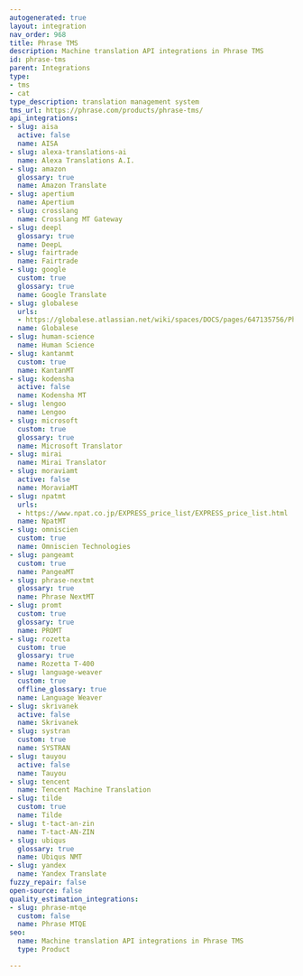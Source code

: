 ```yaml
---
autogenerated: true
layout: integration
nav_order: 968
title: Phrase TMS
description: Machine translation API integrations in Phrase TMS
id: phrase-tms
parent: Integrations
type:
- tms
- cat
type_description: translation management system
tms_url: https://phrase.com/products/phrase-tms/
api_integrations:
- slug: aisa
  active: false
  name: AISA
- slug: alexa-translations-ai
  name: Alexa Translations A.I.
- slug: amazon
  glossary: true
  name: Amazon Translate
- slug: apertium
  name: Apertium
- slug: crosslang
  name: Crosslang MT Gateway
- slug: deepl
  glossary: true
  name: DeepL
- slug: fairtrade
  name: Fairtrade
- slug: google
  custom: true
  glossary: true
  name: Google Translate
- slug: globalese
  urls:
  - https://globalese.atlassian.net/wiki/spaces/DOCS/pages/647135756/Phrase+connector
  name: Globalese
- slug: human-science
  name: Human Science
- slug: kantanmt
  custom: true
  name: KantanMT
- slug: kodensha
  active: false
  name: Kodensha MT
- slug: lengoo
  name: Lengoo
- slug: microsoft
  custom: true
  glossary: true
  name: Microsoft Translator
- slug: mirai
  name: Mirai Translator
- slug: moraviamt
  active: false
  name: MoraviaMT
- slug: npatmt
  urls:
  - https://www.npat.co.jp/EXPRESS_price_list/EXPRESS_price_list.html
  name: NpatMT
- slug: omniscien
  custom: true
  name: Omniscien Technologies
- slug: pangeamt
  custom: true
  name: PangeaMT
- slug: phrase-nextmt
  glossary: true
  name: Phrase NextMT
- slug: promt
  custom: true
  glossary: true
  name: PROMT
- slug: rozetta
  custom: true
  glossary: true
  name: Rozetta T-400
- slug: language-weaver
  custom: true
  offline_glossary: true
  name: Language Weaver
- slug: skrivanek
  active: false
  name: Skrivanek
- slug: systran
  custom: true
  name: SYSTRAN
- slug: tauyou
  active: false
  name: Tauyou
- slug: tencent
  name: Tencent Machine Translation
- slug: tilde
  custom: true
  name: Tilde
- slug: t-tact-an-zin
  name: T-tact-AN-ZIN
- slug: ubiqus
  glossary: true
  name: Ubiqus NMT
- slug: yandex
  name: Yandex Translate
fuzzy_repair: false
open-source: false
quality_estimation_integrations:
- slug: phrase-mtqe
  custom: false
  name: Phrase MTQE
seo:
  name: Machine translation API integrations in Phrase TMS
  type: Product

---
```



